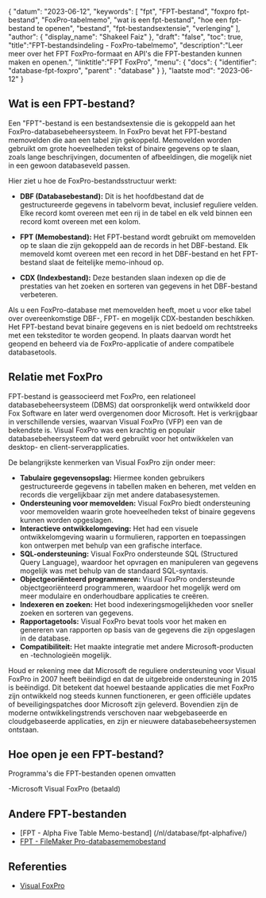 {
"datum": "2023-06-12",
  "keywords": [
"fpt",
"FPT-bestand",
"foxpro fpt-bestand",
"FoxPro-tabelmemo",
"wat is een fpt-bestand",
"hoe een fpt-bestand te openen",
"bestand",
"fpt-bestandsextensie",
"verlenging"
],
  "author": {
"display_name": "Shakeel Faiz"
},
"draft": "false",
"toc": true,
"title":"FPT-bestandsindeling - FoxPro-tabelmemo",
  "description":"Leer meer over het FPT FoxPro-formaat en API's die FPT-bestanden kunnen maken en openen.",
"linktitle":"FPT FoxPro",
  "menu": {
    "docs": {
      "identifier": "database-fpt-foxpro",
"parent" : "database"
}
},
"laatste mod": "2023-06-12"
}

## Wat is een FPT-bestand?

Een "FPT"-bestand is een bestandsextensie die is gekoppeld aan het FoxPro-databasebeheersysteem. In FoxPro bevat het FPT-bestand memovelden die aan een tabel zijn gekoppeld. Memovelden worden gebruikt om grote hoeveelheden tekst of binaire gegevens op te slaan, zoals lange beschrijvingen, documenten of afbeeldingen, die mogelijk niet in een gewoon databaseveld passen.

Hier ziet u hoe de FoxPro-bestandsstructuur werkt:

- **DBF (Databasebestand):** Dit is het hoofdbestand dat de gestructureerde gegevens in tabelvorm bevat, inclusief reguliere velden. Elke record komt overeen met een rij in de tabel en elk veld binnen een record komt overeen met een kolom.

- **FPT (Memobestand):** Het FPT-bestand wordt gebruikt om memovelden op te slaan die zijn gekoppeld aan de records in het DBF-bestand. Elk memoveld komt overeen met een record in het DBF-bestand en het FPT-bestand slaat de feitelijke memo-inhoud op.

- **CDX (Indexbestand):** Deze bestanden slaan indexen op die de prestaties van het zoeken en sorteren van gegevens in het DBF-bestand verbeteren.

Als u een FoxPro-database met memovelden heeft, moet u voor elke tabel over overeenkomstige DBF-, FPT- en mogelijk CDX-bestanden beschikken. Het FPT-bestand bevat binaire gegevens en is niet bedoeld om rechtstreeks met een teksteditor te worden geopend. In plaats daarvan wordt het geopend en beheerd via de FoxPro-applicatie of andere compatibele databasetools.

## Relatie met FoxPro

FPT-bestand is geassocieerd met FoxPro, een relationeel databasebeheersysteem (DBMS) dat oorspronkelijk werd ontwikkeld door Fox Software en later werd overgenomen door Microsoft. Het is verkrijgbaar in verschillende versies, waarvan Visual FoxPro (VFP) een van de bekendste is. Visual FoxPro was een krachtig en populair databasebeheersysteem dat werd gebruikt voor het ontwikkelen van desktop- en client-serverapplicaties.

De belangrijkste kenmerken van Visual FoxPro zijn onder meer:

- **Tabulaire gegevensopslag:** Hiermee konden gebruikers gestructureerde gegevens in tabellen maken en beheren, met velden en records die vergelijkbaar zijn met andere databasesystemen.
- **Ondersteuning voor memovelden:** Visual FoxPro biedt ondersteuning voor memovelden waarin grote hoeveelheden tekst of binaire gegevens kunnen worden opgeslagen.
- **Interactieve ontwikkelomgeving:** Het had een visuele ontwikkelomgeving waarin u formulieren, rapporten en toepassingen kon ontwerpen met behulp van een grafische interface.
- **SQL-ondersteuning:** Visual FoxPro ondersteunde SQL (Structured Query Language), waardoor het opvragen en manipuleren van gegevens mogelijk was met behulp van de standaard SQL-syntaxis.
- **Objectgeoriënteerd programmeren:** Visual FoxPro ondersteunde objectgeoriënteerd programmeren, waardoor het mogelijk werd om meer modulaire en onderhoudbare applicaties te creëren.
- **Indexeren en zoeken:** Het bood indexeringsmogelijkheden voor sneller zoeken en sorteren van gegevens.
- **Rapportagetools:** Visual FoxPro bevat tools voor het maken en genereren van rapporten op basis van de gegevens die zijn opgeslagen in de database.
- **Compatibiliteit:** Het maakte integratie met andere Microsoft-producten en -technologieën mogelijk.

Houd er rekening mee dat Microsoft de reguliere ondersteuning voor Visual FoxPro in 2007 heeft beëindigd en dat de uitgebreide ondersteuning in 2015 is beëindigd. Dit betekent dat hoewel bestaande applicaties die met FoxPro zijn ontwikkeld nog steeds kunnen functioneren, er geen officiële updates of beveiligingspatches door Microsoft zijn geleverd. Bovendien zijn de moderne ontwikkelingstrends verschoven naar webgebaseerde en cloudgebaseerde applicaties, en zijn er nieuwere databasebeheersystemen ontstaan.

## Hoe open je een FPT-bestand?

Programma's die FPT-bestanden openen omvatten

-Microsoft Visual FoxPro (betaald)

## Andere FPT-bestanden

- [FPT - Alpha Five Table Memo-bestand] (/nl/database/fpt-alphafive/)
- [FPT - FileMaker Pro-databasememobestand](/nl/database/fpt/)

## Referenties
* [Visual FoxPro](https://en.wikipedia.org/wiki/Visual_FoxPro)

